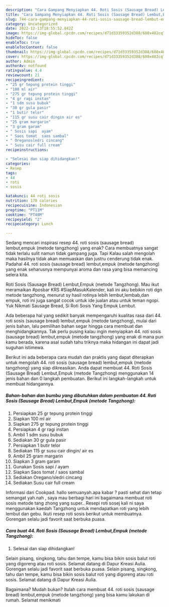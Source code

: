 ```yaml
---
description: "Cara Gampang Menyiapkan 44. Roti Sosis (Sausage Bread) Lembut,Empuk (metode Tangzhong) yang Enak, Buat Buka Puasa Bisa Manjain Lidah"
title: "Cara Gampang Menyiapkan 44. Roti Sosis (Sausage Bread) Lembut,Empuk (metode Tangzhong) yang Enak, Buat Buka Puasa Bisa Manjain Lidah"
slug: 744-cara-gampang-menyiapkan-44-roti-sosis-sausage-bread-lembut-empuk-metode-tangzhong-yang-enak-buat-buka-puasa-bisa-manjain-lidah
category: Uncategorized
date: 2022-12-13T18:55:52.842Z
image: https://img-global.cpcdn.com/recipes/d71d33359352d388/680x482cq70/44-roti-sosis-sausage-bread-lembutempuk-metode-tangzhong-foto-resep-utama.jpg
hideToc: false
enableToc: true
enableTocContent: false
thumbnail: https://img-global.cpcdn.com/recipes/d71d33359352d388/680x482cq70/44-roti-sosis-sausage-bread-lembutempuk-metode-tangzhong-foto-resep-utama.jpg
cover: https://img-global.cpcdn.com/recipes/d71d33359352d388/680x482cq70/44-roti-sosis-sausage-bread-lembutempuk-metode-tangzhong-foto-resep-utama.jpg
author: Admin
authorAv: notfound
ratingvalue: 4.4
reviewcount: 21
recipeingredient:
- "25 gr tepung protein tinggi"
- "100 ml air"
- "275 gr tepung protein tinggi"
- "4 gr ragi instan"
- "1 sdm susu bubuk"
- "30 gr gula pasir"
- "1 butir telor"
- "115 gr susu cair dingin air es"
- "25 gram margarin"
- "3 gram garam"
- " Sosis sapi  ayam"
- " Saos tomat  saos sambal"
- " Oreganosledri cincang"
- " Susu cair full cream"
recipeinstructions:

- "Selesai dan siap dihidangkan!"
categories:
- Resep
tags:
- 44
- roti
- sosis

katakunci: 44 roti sosis 
nutrition: 170 calories
recipecuisine: Indonesian
preptime: "PT11M"
cooktime: "PT40M"
recipeyield: "2"
recipecategory: Lunch

---
```



Sedang mencari inspirasi resep 44. roti sosis (sausage bread) lembut,empuk (metode tangzhong) yang enak? Cara membuatnya sangat tidak terlalu sulit namun tidak gampang juga. Tapi Kalau salah mengolah maka hasilnya tidak akan memuaskan dan justru cenderung tidak enak. Padahal 44. roti sosis (sausage bread) lembut,empuk (metode tangzhong) yang enak seharusnya mempunyai aroma dan rasa yang bisa memancing selera kita.


Roti Sosis (Sausage Bread) Lembut,Empuk (metode Tangzhong). Mau ikut meramaikan #posbar KRS #SiapMasukKalender, kali ini aku bebikin roti dgn metode tangzhong, menurut sy hasil rotinya lebih lembut,lembab,dan empuk, roti ini juga sangat cocok untuk ide jualan atau untuk teman ngopi. Yuk Nikmati Sausage Bread, Si Roti Sosis Yang Empuk Lembut.

Ada beberapa hal yang sedikit banyak mempengaruhi kualitas rasa dari 44. roti sosis (sausage bread) lembut,empuk (metode tangzhong), mulai dari jenis bahan, lalu pemilihan bahan segar hingga cara membuat dan menghidangkannya. Tak perlu pusing kalau ingin menyiapkan 44. roti sosis (sausage bread) lembut,empuk (metode tangzhong) yang enak di mana pun kamu berada, karena asal sudah tahu triknya maka hidangan ini dapat jadi suguhan istimewa.


Berikut ini ada beberapa cara mudah dan praktis yang dapat diterapkan untuk mengolah 44. roti sosis (sausage bread) lembut,empuk (metode tangzhong) yang siap dikreasikan. Anda dapat membuat 44. Roti Sosis (Sausage Bread) Lembut,Empuk (metode Tangzhong) menggunakan 14 jenis bahan dan 0 langkah pembuatan. Berikut ini langkah-langkah untuk membuat hidangannya.

<!--inarticleads1-->

##### Bahan-bahan dan bumbu yang dibutuhkan dalam pembuatan 44. Roti Sosis (Sausage Bread) Lembut,Empuk (metode Tangzhong):

1. Persiapkan 25 gr tepung protein tinggi
1. Siapkan 100 ml air
1. Siapkan 275 gr tepung protein tinggi
1. Persiapkan 4 gr ragi instan
1. Ambil 1 sdm susu bubuk
1. Sediakan 30 gr gula pasir
1. Persiapkan 1 butir telor
1. Sediakan 115 gr susu cair dingin/ air es
1. Ambil 25 gram margarin
1. Siapkan 3 gram garam
1. Gunakan  Sosis sapi / ayam
1. Siapkan  Saos tomat / saos sambal
1. Sediakan  Oregano/sledri cincang
1. Sediakan  Susu cair full cream


Informasi dari Cookpad. hallo semuanyah.apa kabar ? pasti sehat dan tetap semangat yah.nah , saya mau berbagi hari ini bagaimana membuat roti sosis metode tang zhong yang super.. Resepi roti sosej kali ni saya menggunakan kaedah Tangzhong untuk mendapatkan roti yang lebih lembut dan gebu. Ikuti resep roti sosis berikut untuk membuatnya. Gorengan selalu jadi favorit saat berbuka puasa. 

<!--inarticleads2-->

##### Cara buat 44. Roti Sosis (Sausage Bread) Lembut,Empuk (metode Tangzhong):


1. Selesai dan siap dihidangkan!

Selain pisang, singkong, tahu dan tempe, kamu bisa bikin sosis balut roti yang digoreng atau roti sosis. Selamat datang di Dapur Kreasi Aulia. Gorengan selalu jadi favorit saat berbuka puasa. Selain pisang, singkong, tahu dan tempe, kamu bisa bikin sosis balut roti yang digoreng atau roti sosis. Selamat datang di Dapur Kreasi Aulia. 

Bagaimana? Mudah bukan? Itulah cara membuat 44. roti sosis (sausage bread) lembut,empuk (metode tangzhong) yang bisa kamu lakukan di rumah. Selamat menikmati
